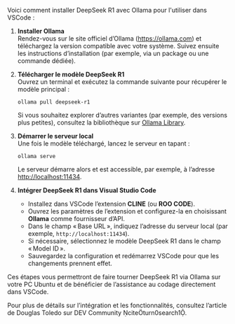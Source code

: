 Voici comment installer DeepSeek R1 avec Ollama pour l'utiliser dans VSCode :

1. **Installer Ollama**  
   Rendez-vous sur le site officiel d’Ollama (https://ollama.com) et téléchargez la version compatible avec votre système. Suivez ensuite les instructions d’installation (par exemple, via un package ou une commande dédiée).

2. **Télécharger le modèle DeepSeek R1**  
   Ouvrez un terminal et exécutez la commande suivante pour récupérer le modèle principal :

   ```
   ollama pull deepseek-r1
   ```

   Si vous souhaitez explorer d’autres variantes (par exemple, des versions plus petites), consultez la bibliothèque sur [Ollama Library](https://ollama.com/library/deepseek-r1).

3. **Démarrer le serveur local**  
   Une fois le modèle téléchargé, lancez le serveur en tapant :

   ```
   ollama serve
   ```

   Le serveur démarre alors et est accessible, par exemple, à l’adresse [http://localhost:11434](http://localhost:11434).

4. **Intégrer DeepSeek R1 dans Visual Studio Code**
   - Installez dans VSCode l’extension **CLINE** (ou **ROO CODE**).
   - Ouvrez les paramètres de l’extension et configurez-la en choisissant **Ollama** comme fournisseur d’API.
   - Dans le champ « Base URL », indiquez l’adresse du serveur local (par exemple, `http://localhost:11434`).
   - Si nécessaire, sélectionnez le modèle DeepSeek R1 dans le champ « Model ID ».
   - Sauvegardez la configuration et redémarrez VSCode pour que les changements prennent effet.

Ces étapes vous permettront de faire tourner DeepSeek R1 via Ollama sur votre PC Ubuntu et de bénéficier de l’assistance au codage directement dans VSCode.

Pour plus de détails sur l’intégration et les fonctionnalités, consultez l’article de Douglas Toledo sur DEV Community citeturn0search1.
